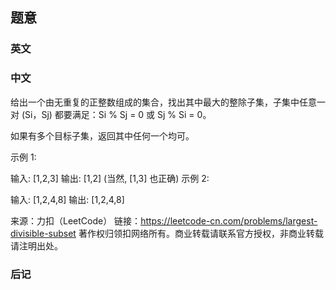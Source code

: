 ## 题意

### 英文

### 中文

给出一个由无重复的正整数组成的集合，找出其中最大的整除子集，子集中任意一对 (Si，Sj) 都要满足：Si % Sj = 0 或 Sj % Si = 0。

如果有多个目标子集，返回其中任何一个均可。

 

示例 1:

输入: [1,2,3]
输出: [1,2] (当然, [1,3] 也正确)
示例 2:

输入: [1,2,4,8]
输出: [1,2,4,8]

来源：力扣（LeetCode）
链接：https://leetcode-cn.com/problems/largest-divisible-subset
著作权归领扣网络所有。商业转载请联系官方授权，非商业转载请注明出处。

### 后记